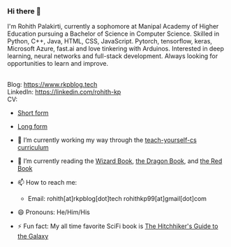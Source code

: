 ### Hi there 👋

<!--
**kprohith/kprohith** is a ✨ _special_ ✨ repository because its `README.md` (this file) appears on your GitHub profile.

Here are some ideas to get you started:
-->
I'm Rohith Palakirti, currently a sophomore at Manipal Academy of Higher Education pursuing a Bachelor of Science in Computer Science. Skilled in Python, C++, Java, HTML, CSS, JavaScript. Pytorch, tensorflow, keras, Microsoft Azure, fast.ai and love tinkering with Arduinos. Interested in deep learning, neural networks and full-stack development. Always looking for opportunities to learn and improve.
 
 <br>Blog: https://www.rkpblog.tech
 <br>LinkedIn: https://linkedin.com/rohith-kp
 <br>CV: 
   - [Short form](https://drive.google.com/file/d/1GNI12_8hh-ifSi-0k6YgHSkUkM-XykbK/view?usp=sharing) <br>
   - [Long form](https://drive.google.com/file/d/1lRLYUBquMmihU7_QP115nudGhwaoyjUE/view?usp=sharing)
 
- 🔭 I’m currently working my way through the [teach-yourself-cs curriculum](teachyourselfcs.com)
- 🌱 I’m currently reading the [Wizard Book](https://en.wikipedia.org/wiki/Structure_and_Interpretation_of_Computer_Programs), [the Dragon Book](https://en.wikipedia.org/wiki/Compilers:_Principles,_Techniques,_and_Tools), and [the Red Book](http://www.redbook.io/)
- 📫 How to reach me: 
  - Email: rohith[at]rkpblog[dot]tech
           rohithkp99[at]gmail[dot]com
- 😄 Pronouns: He/Him/His
- ⚡ Fun fact: My all time favorite SciFi book is [The Hitchhiker's Guide to the Galaxy](https://en.wikipedia.org/wiki/The_Hitchhiker%27s_Guide_to_the_Galaxy)
